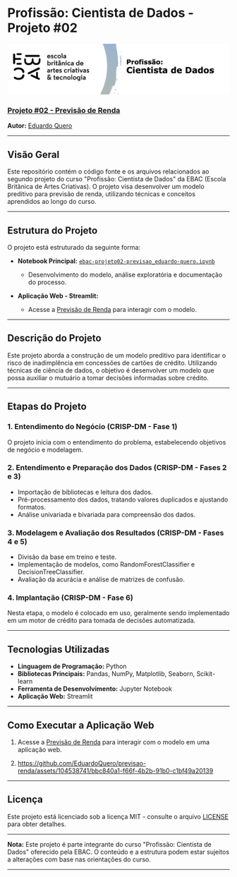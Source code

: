 # Profissão: Cientista de Dados - Projeto #02

![EBAC Logo](https://raw.githubusercontent.com/EduardoQuero/Profissao-Cientista-de-Dados/main/Cientista%20de%20Dados/ebac-course-utils/media/logo/ebac_logo-data_science.png)

### [**Projeto #02 - Previsão de Renda**](https://github.com/EduardoQuero/previsao-renda/blob/main/ebac-projeto02-previsao_eduardo-quero.ipynb)

**Autor:** [Eduardo Quero](https://www.linkedin.com/in/eduardo-quero/)

---

## Visão Geral

Este repositório contém o código fonte e os arquivos relacionados ao segundo projeto do curso "Profissão: Cientista de Dados" da EBAC (Escola Britânica de Artes Criativas). O projeto visa desenvolver um modelo preditivo para previsão de renda, utilizando técnicas e conceitos aprendidos ao longo do curso.

---

## Estrutura do Projeto

O projeto está estruturado da seguinte forma:

- **Notebook Principal:** [`ebac-projeto02-previsao_eduardo-quero.ipynb`](https://github.com/EduardoQuero/previsao-renda/blob/main/ebac-projeto02-previsao_eduardo-quero.ipynb)
  - Desenvolvimento do modelo, análise exploratória e documentação do processo.

- **Aplicação Web - Streamlit:**
  - Acesse a [Previsão de Renda](https://eduardo-quero-ebac-projeto02-previsao-renda.streamlit.app/) para interagir com o modelo.

---

## Descrição do Projeto

Este projeto aborda a construção de um modelo preditivo para identificar o risco de inadimplência em concessões de cartões de crédito. Utilizando técnicas de ciência de dados, o objetivo é desenvolver um modelo que possa auxiliar o mutuário a tomar decisões informadas sobre crédito.

---

## Etapas do Projeto

### 1. Entendimento do Negócio (CRISP-DM - Fase 1)

O projeto inicia com o entendimento do problema, estabelecendo objetivos de negócio e modelagem.

### 2. Entendimento e Preparação dos Dados (CRISP-DM - Fases 2 e 3)

- Importação de bibliotecas e leitura dos dados.
- Pré-processamento dos dados, tratando valores duplicados e ajustando formatos.
- Análise univariada e bivariada para compreensão dos dados.

### 3. Modelagem e Avaliação dos Resultados (CRISP-DM - Fases 4 e 5)

- Divisão da base em treino e teste.
- Implementação de modelos, como RandomForestClassifier e DecisionTreeClassifier.
- Avaliação da acurácia e análise de matrizes de confusão.

### 4. Implantação (CRISP-DM - Fase 6)

Nesta etapa, o modelo é colocado em uso, geralmente sendo implementado em um motor de crédito para tomada de decisões automatizada.

---

## Tecnologias Utilizadas

- **Linguagem de Programação:** Python
- **Bibliotecas Principais:** Pandas, NumPy, Matplotlib, Seaborn, Scikit-learn
- **Ferramenta de Desenvolvimento:** Jupyter Notebook
- **Aplicação Web:** Streamlit

---

## Como Executar a Aplicação Web

1. Acesse a [Previsão de Renda](https://eduardo-quero-ebac-projeto02-previsao-renda.streamlit.app/) para interagir com o modelo em uma aplicação web.

2. https://github.com/EduardoQuero/previsao-renda/assets/104538741/bbc840a1-f66f-4b2b-91b0-c1bf49a20139

---

## Licença

Este projeto está licenciado sob a licença MIT - consulte o arquivo [LICENSE](LICENSE) para obter detalhes.

---

**Nota:** Este projeto é parte integrante do curso "Profissão: Cientista de Dados" oferecido pela EBAC. O conteúdo e a estrutura podem estar sujeitos a alterações com base nas orientações do curso.

---
